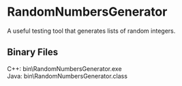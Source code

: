# RandomNumbersGenerator
A useful testing tool that generates lists of random integers.
## Binary Files
C++: bin\RandomNumbersGenerator.exe  
Java: bin\RandomNumbersGenerator.class